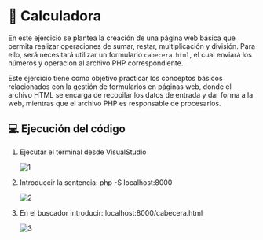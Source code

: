 # 🔢 Calculadora
En este ejercicio se plantea la creación de una página web básica que permita realizar operaciones de sumar, restar, multiplicación y división.
Para ello, será necesitará utilizar un formulario `cabecera.html`, el cual enviará los números y operacion al archivo PHP correspondiente.

Este ejercicio tiene como objetivo practicar los conceptos básicos relacionados con la gestión de formularios en páginas web, donde
el archivo HTML se encarga de recopilar los datos de entrada y dar forma a la web, mientras que el archivo PHP es responsable de procesarlos.

## 💻 Ejecución del código
  1) Ejecutar el terminal desde VisualStudio

     ![1](https://github.com/user-attachments/assets/66166252-a5dc-4be8-9738-03aed7f023de)

  2) Introduccir la sentencia: php -S localhost:8000

     ![2](https://github.com/user-attachments/assets/df6eab99-f45c-4034-8059-744d75e5355c)

  
  3) En el buscador introducir: localhost:8000/cabecera.html

     ![3](https://github.com/user-attachments/assets/99ab36b1-a64f-4893-a708-25269defe785)
